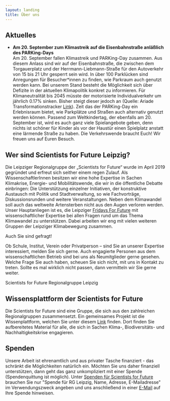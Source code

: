 ```yaml
---
layout: landing
title: Über uns
---
```

<h2>Aktuelles</h2>
<ul>
<li><b>Am 20. September zum Klimastreik auf die Eisenbahnstraße anläßlich des PARKing-Days</b><br>
Am 20. September fallen Klimastreik und PARKing-Day zusammen. Aus diesem Anlass sind wir auf der Eisenbahnstraße, die zwischen dem Torgauerplatz und der Herrmann-Liebmann-Straße für den Autoverkehr von 15 bis 21 Uhr gesperrt sein wird. In über 100 Parklücken sind Anregungen für Besucher*innen zu finden, wie Parkraum auch genutzt werden kann. Bei unserem Stand besteht die Möglichkeit sich über Defizite in der aktuellen Klimapolitik konkret zu informieren. Für Klimaneutralität bis 2045 müsste der motorisierte Individualverkehr um jährlich 0.17% sinken. Bisher steigt dieser jedoch an (Quelle: Ariade Transformationstracker <a href="https://tracker.ariadneprojekt.de/de/" target="blank">Link</a>). Zeit das der PARKing-Day ein Erlebnisraum bietet, wie Parkplätze und Straßen auch alternativ genutzt werden können. Passend zum Weltkindertag, der ebenfalls am 20. September ist, wird es auch ganz viele Spielangebote geben, denn nichts ist schöner für Kinder als vor der Haustür einen Spielplatz anstatt eine lärmende Straße zu haben. Die Verkehrswende braucht Euch! Wir freuen uns auf Euren Besuch.         
</li> 
</ul>

<h2>Wer sind Scientists for Future Leipzig?</h2>

Die Leipziger Regionalgruppe der „Scientists for Future“ wurde im April 2019 gegründet und erfreut sich seither einem regen Zulauf. Als WissenschaftlerInnen besitzen wir eine hohe Expertise in Sachen Klimakrise, Energie- und Mobilitätswende, die wir in die öffentliche Debatte einbringen: Die Unterstützung einzelner Initiativen, der konstruktive Austausch mit Politik und Stadtverwaltung, so wie Fachvorträge, Diskussionsrunden und weitere Veranstaltungen. Neben dem Klimawandel soll auch das weltweite Artensterben nicht aus den Augen verloren werden. Unser Hauptanliegen ist es, die Leipziger <a href="https://fffleipzig.de/" target="blank">Fridays For Future</a> mit wissenschaftlicher Expertise bei allen Fragen rund um das Thema Klimawandel zu unterstützen. Dabei arbeiten wir eng mit vielen weiteren Gruppen der Leipziger Klimabewegung zusammen.

Auch Sie sind gefragt! 

Ob Schule, Institut, Verein oder Privatperson – sind Sie an unserer Expertise interessiert, melden Sie sich gerne. Auch engagierte Personen aus dem wissenschaftlichen Betrieb sind bei uns als Neumitglieder gerne gesehen. Welche Frage Sie auch haben, scheuen Sie sich nicht, mit uns in Kontakt zu treten. Sollte es mal wirklich nicht passen, dann vermitteln wir Sie gerne weiter.

Scientists for Future Regionalgruppe Leipzig


<h2>Wissensplattform der Scientists for Future</h2>

Die Scientists for Future sind eine Gruppe, die sich aus den zahlreichen Regionalgruppen zusammensetzt. Ein gemeinsames Projekt ist die Wissenplattform, welchen Sie unter diesem <a target="blank" href="https://info-de.scientists4future.org/">Link</a> finden. Dort finden Sie aufbereitetes Material für alle, die sich in Sachen Klima-, Biodiversitäts- und Nachhaltigkeitskrise engagieren.  


<h2>Spenden</h2>

Unsere Arbeit ist ehrenamtlich und aus privater Tasche finanziert - das schränkt die Möglichkeiten natürlich ein. Möchten Sie uns daher finanziell unterstützen, dann geht das ganz unkompliziert mit einer Spende (Spendenquittung ist möglich). Unter <a href="https://de.scientists4future.org/ueber-uns/spenden/">Spenden für Scientists for Future</a> brauchen Sie nur "Spende für RG Leipzig, Name, Adresse, E-Mailadresse" im Verwendungszweck angeben und uns anschließend in einer <a href="mailto:leipzig@scientists4future.org">E-Mail</a> auf Ihre Spende hinweisen.
